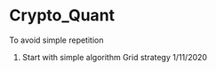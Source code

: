 # Crypto_Quant
To avoid simple repetition

1. Start with simple algorithm
Grid strategy
1/11/2020


